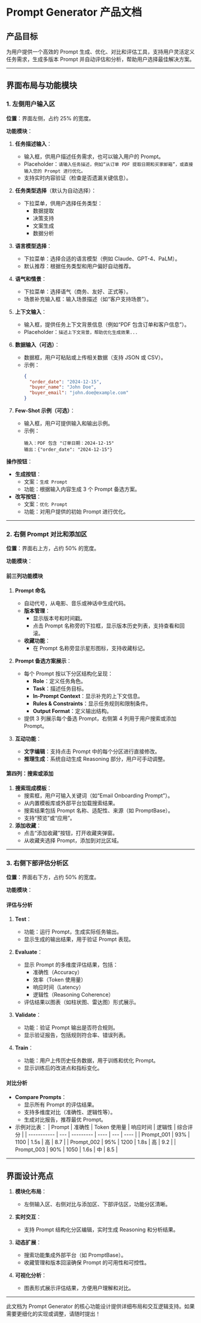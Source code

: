 # Prompt Generator 产品文档

## 产品目标

为用户提供一个高效的 Prompt 生成、优化、对比和评估工具，支持用户灵活定义任务需求，生成多版本 Prompt 并自动评估和分析，帮助用户选择最佳解决方案。

---

## 界面布局与功能模块

### 1. 左侧用户输入区

**位置**：界面左侧，占约 25% 的宽度。

**功能模块**：

1. **任务描述输入**：
   - 输入框，供用户描述任务需求，也可以输入用户的 Prompt。
   - Placeholder：`请输入任务描述，例如“从订单 PDF 提取日期和买家邮箱”，或直接输入您的 Prompt 进行优化。`
   - 支持实时内容验证（检查是否遗漏关键信息）。

2. **任务类型选择**（默认为自动选择）：
   - 下拉菜单，供用户选择任务类型：
     - 数据提取
     - 决策支持
     - 文案生成
     - 数据分析

3. **语言模型选择**：
   - 下拉菜单：选择合适的语言模型（例如 Claude、GPT-4、PaLM）。
   - 默认推荐：根据任务类型和用户偏好自动推荐。

4. **语气和情景**：
   - 下拉菜单：选择语气（商务、友好、正式等）。
   - 场景补充输入框：输入场景描述（如“客户支持场景”）。

5. **上下文输入**：
   - 输入框，提供任务上下文背景信息（例如“PDF 包含订单和客户信息”）。
   - Placeholder：`描述上下文背景，帮助优化生成效果...`

6. **数据输入（可选）**：
   - 数据框，用户可粘贴或上传相关数据（支持 JSON 或 CSV）。
   - 示例：
     ```json
     {
       "order_date": "2024-12-15",
       "buyer_name": "John Doe",
       "buyer_email": "john.doe@example.com"
     }
     ```

7. **Few-Shot 示例（可选）**：
   - 输入框，用户可提供输入和输出示例。
   - 示例：
     ```plaintext
     输入：PDF 包含 "订单日期：2024-12-15"
     输出：{"order_date": "2024-12-15"}
     ```

**操作按钮**：
- **生成按钮**：
  - 文案：`生成 Prompt`
  - 功能：根据输入内容生成 3 个 Prompt 备选方案。
- **改写按钮**：
  - 文案：`优化 Prompt`
  - 功能：对用户提供的初始 Prompt 进行优化。

---

### 2. 右侧 Prompt 对比和添加区

**位置**：界面右上方，占约 50% 的宽度。

**功能模块**：

#### **前三列功能模块**
1. **Prompt 命名**
   - 自动代号，从电影、音乐或神话中生成代码。
   - **版本管理**：
     - 显示版本号和时间戳。
     - 点击 Prompt 名称旁的下拉框，显示版本历史列表，支持查看和回滚。
   - **收藏功能**：
     - 在 Prompt 名称旁显示星形图标，支持收藏标记。

2. **Prompt 备选方案展示**：
   - 每个 Prompt 按以下分区结构化呈现：
     - **Role**：定义任务角色。
     - **Task**：描述任务目标。
     - **In-Prompt Context**：显示补充的上下文信息。
     - **Rules & Constraints**：显示任务规则和限制条件。
     - **Output Format**：定义输出结构。
   - 提供 3 列展示每个备选 Prompt，右侧第 4 列用于用户搜索或添加 Prompt。

3. **互动功能**：
   - **文字编辑**：支持点击 Prompt 中的每个分区进行直接修改。
   - **推理生成**：系统自动生成 Reasoning 部分，用户可手动调整。

#### **第四列：搜索或添加**
1. **搜索现成模板**：
   - 搜索框，用户可输入关键词（如“Email Onboarding Prompt”）。
   - 从内置模板库或外部平台加载搜索结果。
   - 搜索结果包括 Prompt 名称、适配性、来源（如 PromptBase）。
   - 支持“预览”或“应用”。
2. **添加收藏**：
   - 点击“添加收藏”按钮，打开收藏夹弹窗。
   - 从收藏夹选择 Prompt，添加到对比区域。

---

### 3. 右侧下部评估分析区

**位置**：界面右下方，占约 50% 的宽度。

**功能模块**：

#### **评估与分析**
1. **Test**：
   - 功能：运行 Prompt，生成实际任务输出。
   - 显示生成的输出结果，用于验证 Prompt 表现。

2. **Evaluate**：
   - 显示 Prompt 的多维度评估结果，包括：
     - 准确性（Accuracy）
     - 效率（Token 使用量）
     - 响应时间（Latency）
     - 逻辑性（Reasoning Coherence）
   - 评估结果以图表（如柱状图、雷达图）形式展示。

3. **Validate**：
   - 功能：验证 Prompt 输出是否符合规则。
   - 显示验证报告，包括规则符合率、错误列表。

4. **Train**：
   - 功能：用户上传历史任务数据，用于训练和优化 Prompt。
   - 显示训练后的改进点和指标变化。

#### **对比分析**
- **Compare Prompts**：
  - 显示所有 Prompt 的评估结果。
  - 支持多维度对比（准确性、逻辑性等）。
  - 生成对比报告，推荐最优 Prompt。
- 示例对比表：
  | Prompt      | 准确性 | Token 使用量 | 响应时间 | 逻辑性 | 综合评分 |
  | ----------- | --- | --------- | ---- | --- | ---- |
  | Prompt_001  | 93% | 1100      | 1.5s | 高   | 8.7  |
  | Prompt_002  | 95% | 1200      | 1.8s | 高   | 9.2  |
  | Prompt_003  | 90% | 1050      | 1.6s | 中   | 8.5  |

---

## 界面设计亮点

1. **模块化布局**：
   - 左侧输入区、右侧对比与添加区、下部评估区，功能分区清晰。

2. **实时交互**：
   - 支持 Prompt 结构化分区编辑，实时生成 Reasoning 和分析结果。

3. **动态扩展**：
   - 搜索功能集成外部平台（如 PromptBase）。
   - 收藏管理和版本回滚确保 Prompt 的可用性和可控性。

4. **可视化分析**：
   - 图表形式展示评估结果，方便用户理解和对比。

---

此文档为 Prompt Generator 的核心功能设计提供详细布局和交互逻辑支持。如果需要更细化的实现或调整，请随时提出！
